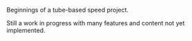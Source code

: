 Beginnings of a tube-based speed project.

Still a work in progress with many features and content not yet implemented.
